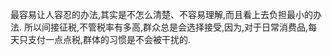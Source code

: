 最容易让人容忍的办法,其实是不怎么清楚、不容易理解,而且看上去负担最小的办法. 所以间接征税,不管税率有多高,群众总是会选择接受,因为,对于日常消费品,每天只支付一点点税,群体的习惯是不会被干扰的.














